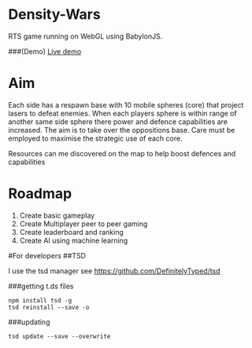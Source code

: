 Density-Wars
============

RTS game running on WebGL using BabylonJS.

###(Demo)
[Live demo](http://quantuminformation.github.io/Density-Wars/)

Aim
===

Each side has a respawn base with 10 mobile spheres (core) that project lasers to defeat enemies. When each players 
sphere is within range of another same side sphere there power and defence capabilities are increased. 
The aim is to take over the oppositions base. Care must be employed to maximise the strategic use of each core.

Resources can me discovered on the map to help boost defences and capabilities

Roadmap
=======
1) Create basic gameplay
2) Create Multiplayer peer to peer gaming
3) Create leaderboard and ranking
4) Create AI using machine learning 


#For developers
##TSD

I use the tsd manager
see https://github.com/DefinitelyTyped/tsd

###getting t.ds files

```
npm install tsd -g
tsd reinstall --save -o
```

###updating

 `tsd update --save --overwrite`
